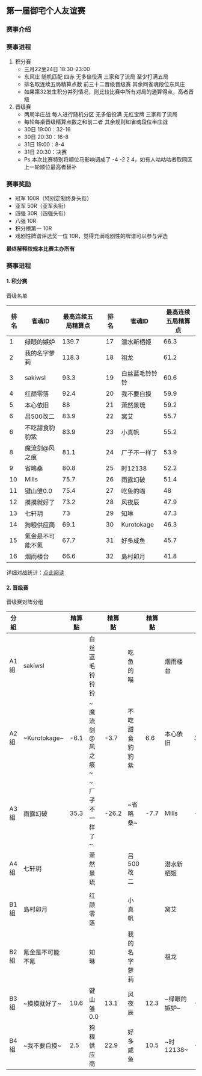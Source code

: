 ## 第一届御宅个人友谊赛
### 赛事介绍

### 赛事进程
1. 积分赛
   - 三月22至24日 18:30-23:00
   - 东风庄 随机匹配 四赤 无多倍役满 三家和了流局 至少打满五局
   - 排名取连续五局精算点数 前三十二晋级晋级赛 其余同雀魂段位东风庄
   - 如果第32发生积分并列情况，则比较比赛中所有对局的通算得点，高者晋级
2. 晋级赛
   - 两局半庄战 每人进行随机分区 无多倍役满 无杠宝牌 三家和了流局
   - 每轮每桌晋级精算点数之和前二者 其余规则如雀魂段位半庄战
   - 30日 19:00：32-16
   - 30日 20:30：16-8
   - 31日 19:00：8-4
   - 31日 20:30：决赛
   - Ps.本次比赛特别将顺位马影响调成了 -4 -2 2 4，如有人咕咕咕者取同区上一轮顺位最高者替补

### 赛事奖励
- 冠军 100R（特别定制终身头衔）
- 亚军 50R（亚军头衔）
- 四强 30R（四强头衔）
- 八强 10R
- 积分榜第一 10R
- 戏剧性牌谱评选奖一位 10R，觉得充满戏剧性的牌谱可以参与评选

**最终解释权规本比赛主办所有**

### 赛事进程
#### 1. 积分赛
晋级名单

排名|雀魂ID|最高连续五局精算点||排名|雀魂ID|最高连续五局精算点
-|-|-|-|-|-|-
1|绿眼的嫉妒|139.7||17|潜水新栖姬|66.3
2|我的名字萝莉|118.3||18|祖龙|61.2
3|sakiwsl|93.3||19|白丝蓝毛铃铃铃|60.6
4|红颜零落|92.4||20|我不要自摸|59.9
5|本心依旧|88||21|萧然景琉|59.2
6|吕500改二|83.9||22|窝艾|55.7
6|不吃甜食豹豹紫|83.9||23|小真帆|55.2
8|魔流剑@风之痕|81.1||24|厂子不一样了|53.9
9|省略桑|80.8||25|时12138|52.2
10|Mills|75.7||26|雨露幻破|51.4
11|键山雏0.0|75.4||27|吃鱼的喵|48
12|摸摸就好了|73.2||28|风夜辰|47.9
13|七轩玥|73||29|知琳|47.3
14|狗粮供应商|69.1||30|Kurotokage|46.3
15|氪金是不可能不氪|67.7||31|好多咸鱼|45.7
16|烟雨楼台|66.6||32|島村卯月|41.8

详细对战统计：[点此阅读](https://yuuyuyuko.github.io/uuz/%E9%9B%80%E9%AD%82%E7%89%8C%E8%B0%B1%E8%AE%B0%E5%BD%95-%E8%B5%9B%E4%BA%8B202472-%E7%AC%AC%E4%B8%80%E5%B1%8A%E5%BE%A1%E5%AE%85%E4%B8%AA%E4%BA%BA%E5%8F%8B%E8%B0%8A%E8%B5%9B_result.txt)

#### 2. 晋级赛  
晋级赛对阵分组

分組||精算點||精算點||精算點||精算點
-|-|-|-|-|-|-|-|-
A1組|sakiwsl||白丝蓝毛铃铃铃||吃鱼的喵||烟雨楼台|
A2組|~Kurotokage~|-6.1|~魔流剑@风之痕~|-3.7|不吃甜食豹豹紫|6.6|本心依旧|3.2
A3組|雨露幻破|35.3|~厂子不一样了~|-26.2|~省略桑~|-7.7|Mills|-1.4
A4組|七轩玥||萧然景琉||吕500改二||潜水新栖姬|
||||||||
B1組|島村卯月||红颜零落||小真帆||窝艾|
B2組|氪金是不可能不氪||知琳||我的名字萝莉||祖龙|
B3組|~摸摸就好了~|10.6|键山雏0.0|13.1|风夜辰|12.3|~绿眼的嫉妒~|-36
B4組|~我不要自摸~|2.5|狗粮供应商|22.9|好多咸鱼|10.5|~时12138~|-35.9
